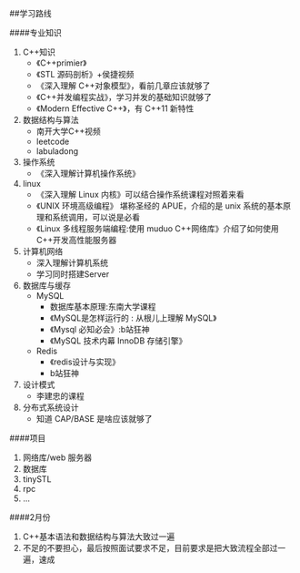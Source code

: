 ##学习路线

####专业知识
1. C++知识
   - 《C++primier》
   - 《STL 源码剖析》+侯捷视频
   - 《深入理解 C++对象模型》，看前几章应该就够了
   - 《C++并发编程实战》，学习并发的基础知识就够了
   - 《Modern Effective C++》，有 C++11 新特性
2. 数据结构与算法
   - 南开大学C++视频
   - leetcode
   - labuladong
3. 操作系统
   - 《深入理解计算机操作系统》
4. linux 
   - 《深入理解 Linux 内核》可以结合操作系统课程对照着来看
   - 《UNIX 环境高级编程》 堪称圣经的 APUE，介绍的是 unix 系统的基本原理和系统调用，可以说是必看
   - 《Linux 多线程服务端编程:使用 muduo C++网络库》介绍了如何使用 C++开发高性能服务器
5. 计算机网络
   - 深入理解计算机系统
   - 学习同时搭建Server
6. 数据库与缓存
   - MySQL
     - 数据库基本原理:东南大学课程
     - 《MySQL是怎样运行的 : 从根儿上理解 MySQL》
     - 《Mysql 必知必会》:b站狂神
     - 《MySQL 技术内幕 InnoDB 存储引擎》
   - Redis
     - 《redis设计与实现》
     - b站狂神
7. 设计模式
   - 李建忠的课程
8. 分布式系统设计
   - 知道 CAP/BASE 是啥应该就够了


####项目
1. 网络库/web 服务器
2. 数据库
3. tinySTL
4. rpc
5. ...


####2月份
1. C++基本语法和数据结构与算法大致过一遍
2. 不足的不要担心，最后按照面试要求不足，目前要求是把大致流程全部过一遍，速成